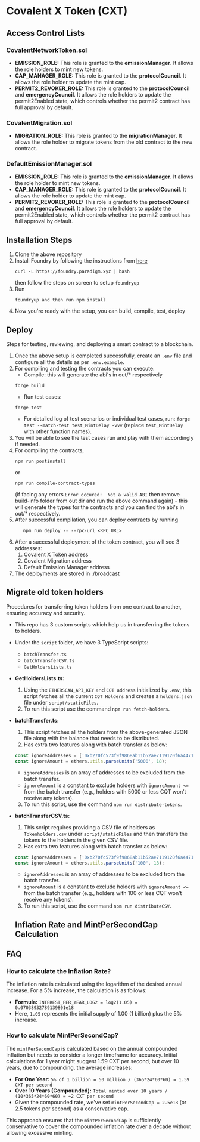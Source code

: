 # Covalent X Token (CXT)

## Access Control Lists

### CovalentNetworkToken.sol
- **EMISSION_ROLE:** This role is granted to the **emissionManager**. It allows the role holders to mint new tokens.
- **CAP_MANAGER_ROLE:** This role is granted to the **protocolCouncil**. It allows the role holder to update the mint cap.
- **PERMIT2_REVOKER_ROLE:** This role is granted to the **protocolCouncil** and **emergencyCouncil**. It allows the role holders to update the permit2Enabled state, which controls whether the permit2 contract has full approval by default.

### CovalentMigration.sol
- **MIGRATION_ROLE:** This role is granted to the **migrationManager**. It allows the role holder to migrate tokens from the old contract to the new contract.

### DefaultEmissionManager.sol
- **EMISSION_ROLE:** This role is granted to the **emissionManager**. It allows the role holder to mint new tokens.
- **CAP_MANAGER_ROLE:** This role is granted to the **protocolCouncil**. It allows the role holder to update the mint cap.
- **PERMIT2_REVOKER_ROLE:** This role is granted to the **protocolCouncil** and **emergencyCouncil**. It allows the role holders to update the permit2Enabled state, which controls whether the permit2 contract has full approval by default.


## Installation Steps

1. Clone the above repository
2. Install Foundry by following the instructions from [here](https://github.com/foundry-rs/foundry#installation)
    ```
    curl -L https://foundry.paradigm.xyz | bash
    ```
    then follow the steps on screen to setup `foundryup`
3. Run 
    ```
    foundryup and then run npm install
    ```  
4. Now you're ready with the setup, you can build, compile, test, deploy

## Deploy

Steps for testing, reviewing, and deploying a smart contract to a blockchain.

1. Once the above setup is completed successfully, create an `.env` file and configure all the details as per `.env.example`.
2. For compiling and testing the contracts you can execute:
   - Compile: this will generate the abi's in out/* respectively
    ```
    forge build
    ```
   - Run test cases:
    ```
    forge test
    ```
   - For detailed log of test scenarios or individual test cases, run: ```forge test --match-test test_MintDelay -vvv``` (replace `test_MintDelay` with other function names).
3. You will be able to see the test cases run and play with them accordingly if needed.
4. For compiling the contracts,
    ```
    npm run postinstall
    ```
    or 
    ```
    npm run compile-contract-types
    ```
   (if facing any errors `Error occured:  Not a valid ABI` then remove build-info folder from out dir and run the above command again) - this will generate the types for the contracts and you can find the abi's in out/* respectively.
6. After successful compilation, you can deploy contracts by running 
    ```
       npm run deploy -- --rpc-url <RPC_URL>
    ```
8. After a successful deployment of the token contract, you will see 3 addresses:
    1. Covalent X Token address
    2. Covalent Migration address
    3. Default Emission Manager address
9. The deployments are stored in ./broadcast

## Migrate old token holders

Procedures for transferring token holders from one contract to another, ensuring accuracy and security.

- This repo has 3 custom scripts which help us in transferring the tokens to holders.
- Under the `script` folder, we have 3 TypeScript scripts:
    - `batchTransfer.ts`
    - `batchTransferCSV.ts`
    - `GetHoldersLists.ts`
- **GetHoldersLists.ts:**
    1. Using the `ETHERSCAN_API_KEY` and `CQT address` initialized by `.env`, this script fetches all the current `CQT Holders` and creates a `holders.json` file under `script/staticFiles`.
    2. To run this script use the command `npm run fetch-holders`.
- **batchTransfer.ts:**
    1. This script fetches all the holders from the above-generated JSON file along with the balance that needs to be distributed.
    2. Has extra two features along with batch transfer as below:
    
    ```typescript
    const ignoreAddresses = ['0xb270fc573f9f9868ab11b52ae7119120f6a4471d', '0x6af3d183d225725d975c5eaa08d442dd01aad8ff'];
    const ignoreAmount = ethers.utils.parseUnits('5000', 18);
    ```
    
    - `ignoreAddresses` is an array of addresses to be excluded from the batch transfer.
    - `ignoreAmount` is a constant to exclude holders with `ignoreAmount <=` from the batch transfer (e.g., holders with 5000 or less CQT won’t receive any tokens).
    3. To run this script, use the command `npm run distribute-tokens`.
- **batchTransferCSV.ts:**
    1. This script requires providing a CSV file of holders as `Tokenholders.csv` under `script/staticFiles` and then transfers the tokens to the holders in the given CSV file.
    2. Has extra two features along with batch transfer as below:
    
    ```typescript
    const ignoreAddresses = ['0xb270fc573f9f9868ab11b52ae7119120f6a4471d', '0x6af3d183d225725d975c5eaa08d442dd01aad8ff'];
    const ignoreAmount = ethers.utils.parseUnits('100', 18);
    ```
    
    - `ignoreAddresses` is an array of addresses to be excluded from the batch transfer.
    - `ignoreAmount` is a constant to exclude holders with `ignoreAmount <=` from the batch transfer (e.g., holders with 100 or less CQT won’t receive any tokens).
    3. To run this script, use the command `npm run distributeCSV`.

    ## Inflation Rate and MintPerSecondCap Calculation

## FAQ
### How to calculate the Inflation Rate?

The inflation rate is calculated using the logarithm of the desired annual increase. For a 5% increase, the calculation is as follows:
- **Formula:** `INTEREST_PER_YEAR_LOG2 = log2(1.05) = 0.07038932789139801e18`
- Here, `1.05` represents the initial supply of 1.00 (1 billion) plus the 5% increase.

### How to calculate MintPerSecondCap?
The `mintPerSecondCap` is calculated based on the annual compounded inflation but needs to consider a longer timeframe for accuracy. Initial calculations for 1 year might suggest 1.59 CXT per second, but over 10 years, due to compounding, the average increases:
- **For One Year:** `5% of 1 billion = 50 million / (365*24*60*60) = 1.59 CXT per second`
- **Over 10 Years (Compounded):** `Total minted over 10 years / (10*365*24*60*60) = ~2 CXT per second`
- Given the compounded rate, we've set `mintPerSecondCap = 2.5e18` (or 2.5 tokens per second) as a conservative cap.

This approach ensures that the `mintPerSecondCap` is sufficiently conservative to cover the compounded inflation rate over a decade without allowing excessive minting.
